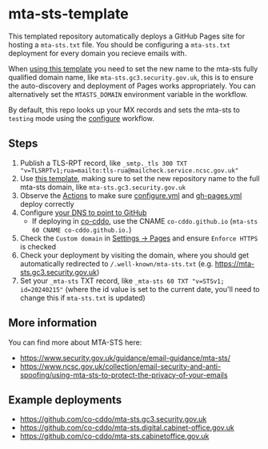 # mta-sts-template

This templated repository automatically deploys a GitHub Pages site for hosting a `mta-sts.txt` file.
You should be configuring a `mta-sts.txt` deployment for every domain you recieve emails with.

When [using this template](https://github.com/new?template_name=mta-sts-template&template_owner=co-cddo) you need to set the new name to the mta-sts fully qualified domain name, like `mta-sts.gc3.security.gov.uk`, this is to ensure the auto-discovery and deployment of Pages works appropriately. You can alternatively set the `MTASTS_DOMAIN` environment variable in the workflow.

By default, this repo looks up your MX records and sets the mta-sts to `testing` mode using the [configure](.github/workflows/configure.yml) workflow.

## Steps
1. Publish a TLS-RPT record, like `_smtp._tls 300 TXT "v=TLSRPTv1;rua=mailto:tls-rua@mailcheck.service.ncsc.gov.uk"`
2. Use [this template](https://github.com/new?template_name=mta-sts-template&template_owner=co-cddo), making sure to set the new repository name to the full mta-sts domain, like `mta-sts.gc3.security.gov.uk`
3. Observe the [Actions](../../actions) to make sure [configure.yml](../../actions/workflows/configure.yml) and [gh-pages.yml](../../actions/workflows/gh-pages.yml) deploy correctly
4. Configure [your DNS to point to GitHub](https://docs.github.com/en/pages/configuring-a-custom-domain-for-your-github-pages-site/managing-a-custom-domain-for-your-github-pages-site)
    - If deploying in [co-cddo](https://github.com/co-cddo), use the CNAME `co-cddo.github.io` (`mta-sts 60 CNAME co-cddo.github.io.`)
5. Check the `Custom domain` in [Settings → Pages](../../settings/pages) and ensure `Enforce HTTPS` is checked
6. Check your deployment by visiting the domain, where you should get automatically redirected to `/.well-known/mta-sts.txt` (e.g. <https://mta-sts.gc3.security.gov.uk>)
7. Set your `_mta-sts` TXT record, like `_mta-sts 60 TXT "v=STSv1; id=20240215"` (where the id value is set to the current date, you'll need to change this if `mta-sts.txt` is updated)

## More information
You can find more about MTA-STS here: 
- https://www.security.gov.uk/guidance/email-guidance/mta-sts/
- https://www.ncsc.gov.uk/collection/email-security-and-anti-spoofing/using-mta-sts-to-protect-the-privacy-of-your-emails

## Example deployments
- <https://github.com/co-cddo/mta-sts.gc3.security.gov.uk>
- <https://github.com/co-cddo/mta-sts.digital.cabinet-office.gov.uk>
- <https://github.com/co-cddo/mta-sts.cabinetoffice.gov.uk>
